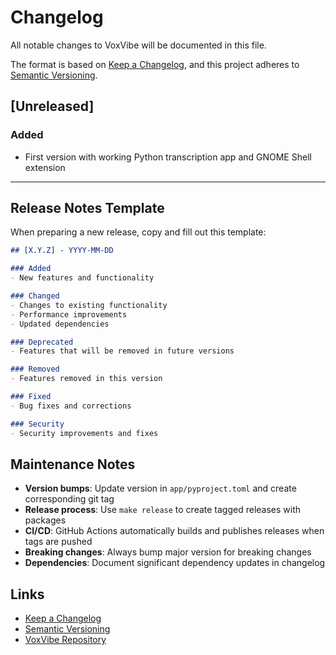 # Changelog

All notable changes to VoxVibe will be documented in this file.

The format is based on [Keep a Changelog](https://keepachangelog.com/en/1.0.0/),
and this project adheres to [Semantic Versioning](https://semver.org/spec/v2.0.0.html).

## [Unreleased]

### Added
- First version with working Python transcription app and GNOME Shell extension

---

## Release Notes Template

When preparing a new release, copy and fill out this template:

```markdown
## [X.Y.Z] - YYYY-MM-DD

### Added
- New features and functionality

### Changed
- Changes to existing functionality
- Performance improvements
- Updated dependencies

### Deprecated
- Features that will be removed in future versions

### Removed
- Features removed in this version

### Fixed
- Bug fixes and corrections

### Security
- Security improvements and fixes
```

## Maintenance Notes

- **Version bumps**: Update version in `app/pyproject.toml` and create corresponding git tag
- **Release process**: Use `make release` to create tagged releases with packages
- **CI/CD**: GitHub Actions automatically builds and publishes releases when tags are pushed
- **Breaking changes**: Always bump major version for breaking changes
- **Dependencies**: Document significant dependency updates in changelog

## Links

- [Keep a Changelog](https://keepachangelog.com/)
- [Semantic Versioning](https://semver.org/)
- [VoxVibe Repository](https://github.com/your-username/voxvibe)